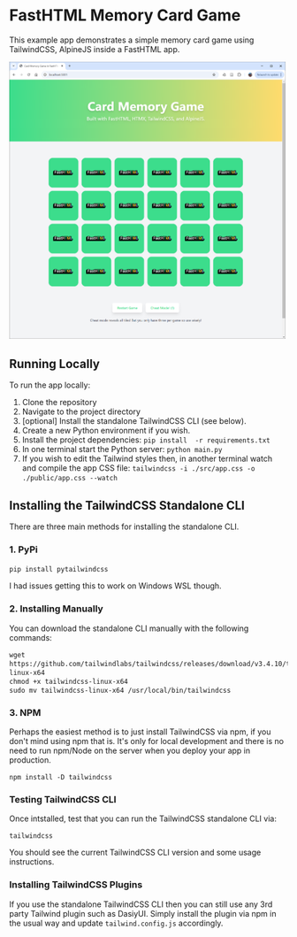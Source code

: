 # FastHTML Memory Card Game

This example app demonstrates a simple memory card game using TailwindCSS, AlpineJS inside a FastHTML app.

<img src="../assets/02-card-game.png" width="500" alt="Card matching game">

## Running Locally

To run the app locally:

1. Clone the repository
2. Navigate to the project directory
3. [optional] Install the standalone TailwindCSS CLI (see below).
4. Create a new Python environment if you wish.
5. Install the project dependencies: `pip install  -r requirements.txt`
6. In one terminal start the Python server: `python main.py`
7. If you wish to edit the Tailwind styles then, in another terminal watch and compile the app CSS file: `tailwindcss -i ./src/app.css -o ./public/app.css --watch`

## Installing the TailwindCSS Standalone CLI

There are three main methods for installing the standalone CLI.

### 1. PyPi

`pip install pytailwindcss`

I had issues getting this to work on Windows WSL though.

### 2. Installing Manually

You can download the standalone CLI manually with the following commands:

```
wget https://github.com/tailwindlabs/tailwindcss/releases/download/v3.4.10/tailwindcss-linux-x64
chmod +x tailwindcss-linux-x64
sudo mv tailwindcss-linux-x64 /usr/local/bin/tailwindcss
```

### 3. NPM

Perhaps the easiest method is to just install TailwindCSS via npm, if you don't mind using npm that is. It's only for local development and there is no need to run npm/Node on the server when you deploy your app in production.

```
npm install -D tailwindcss
```

### Testing TailwindCSS CLI

Once intstalled, test that you can run the TailwindCSS standalone CLI via:

```
tailwindcss
```

You should see the current TailwindCSS CLI version and some usage instructions.

### Installing TailwindCSS Plugins

If you use the standalone TailwindCSS CLI then you can still use any 3rd party Tailwind plugin such as DasiyUI. Simply install the plugin via npm in the usual way and update `tailwind.config.js` accordingly.
